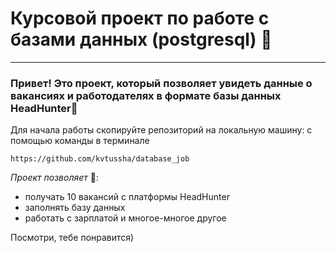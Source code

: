 # Курсовой проект по работе с базами данных (postgresql) 💫
---
### Привет! Это проект, который позволяет увидеть данные о вакансиях и работодателях в формате базы данных HeadHunter🤩

Для начала работы скопируйте репозиторий на локальную машину:
c помощью команды в терминале

`https://github.com/kvtussha/database_job`

_Проект позволяет_ 🚀:
- получать 10 вакансий с платформы HeadHunter
- заполнять базу данных
- работать с зарплатой и многое-многое другое

Посмотри, тебе понравится)
